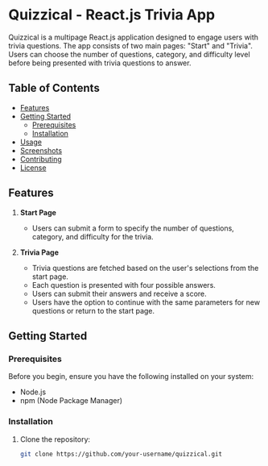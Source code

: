 # Quizzical - React.js Trivia App

Quizzical is a multipage React.js application designed to engage users with trivia questions. The app consists of two main pages: "Start" and "Trivia". Users can choose the number of questions, category, and difficulty level before being presented with trivia questions to answer.

## Table of Contents
- [Features](#features)
- [Getting Started](#getting-started)
  - [Prerequisites](#prerequisites)
  - [Installation](#installation)
- [Usage](#usage)
- [Screenshots](#screenshots)
- [Contributing](#contributing)
- [License](#license)

## Features

1. **Start Page**
   - Users can submit a form to specify the number of questions, category, and difficulty for the trivia.
   
2. **Trivia Page**
   - Trivia questions are fetched based on the user's selections from the start page.
   - Each question is presented with four possible answers.
   - Users can submit their answers and receive a score.
   - Users have the option to continue with the same parameters for new questions or return to the start page.

## Getting Started

### Prerequisites

Before you begin, ensure you have the following installed on your system:

- Node.js
- npm (Node Package Manager)

### Installation

1. Clone the repository:

   ```sh
   git clone https://github.com/your-username/quizzical.git
